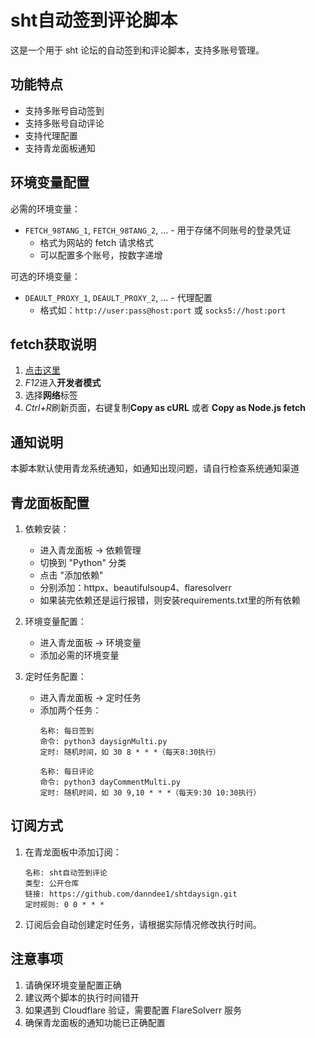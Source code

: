 # sht自动签到评论脚本

这是一个用于 sht 论坛的自动签到和评论脚本，支持多账号管理。

## 功能特点

- 支持多账号自动签到
- 支持多账号自动评论
- 支持代理配置
- 支持青龙面板通知


## 环境变量配置

必需的环境变量：
- `FETCH_98TANG_1`, `FETCH_98TANG_2`, ... - 用于存储不同账号的登录凭证
  - 格式为网站的 fetch 请求格式
  - 可以配置多个账号，按数字递增

可选的环境变量：
- `DEAULT_PROXY_1`, `DEAULT_PROXY_2`, ... - 代理配置
  - 格式如：`http://user:pass@host:port` 或 `socks5://host:port`

## fetch获取说明
1. [点击这里](https://www.sehuatang.net/plugin.php?id=dd_sign&view=daysign)
2. *F12*进入**开发者模式**
3. 选择**网络**标签
4. *Ctrl+R*刷新页面，右键复制**Copy as cURL** 或者 **Copy as Node.js fetch**

## 通知说明
本脚本默认使用青龙系统通知，如通知出现问题，请自行检查系统通知渠道
  

## 青龙面板配置

1. 依赖安装：
   - 进入青龙面板 -> 依赖管理
   - 切换到 "Python" 分类
   - 点击 "添加依赖"
   - 分别添加：httpx、beautifulsoup4、flaresolverr
   - 如果装完依赖还是运行报错，则安装requirements.txt里的所有依赖

2. 环境变量配置：
   - 进入青龙面板 -> 环境变量
   - 添加必需的环境变量

3. 定时任务配置：
   - 进入青龙面板 -> 定时任务
   - 添加两个任务：
     ```
     名称: 每日签到
     命令: python3 daysignMulti.py
     定时: 随机时间，如 30 8 * * *（每天8:30执行）
     
     名称: 每日评论
     命令: python3 dayCommentMulti.py
     定时: 随机时间，如 30 9,10 * * *（每天9:30 10:30执行）
     ```

## 订阅方式

1. 在青龙面板中添加订阅：
   ```
   名称: sht自动签到评论
   类型: 公开仓库
   链接: https://github.com/danndee1/shtdaysign.git
   定时规则: 0 0 * * *
   ```

2. 订阅后会自动创建定时任务，请根据实际情况修改执行时间。

## 注意事项

1. 请确保环境变量配置正确
2. 建议两个脚本的执行时间错开
3. 如果遇到 Cloudflare 验证，需要配置 FlareSolverr 服务
4. 确保青龙面板的通知功能已正确配置 
